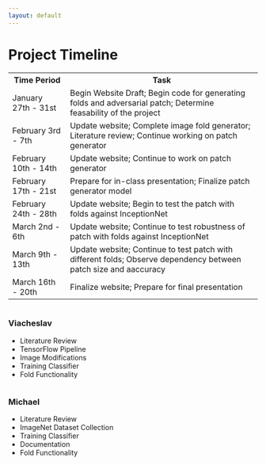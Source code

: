 ```yaml
---
layout: default
---
```


# Project Timeline

<html>
  <table style="width:100%">
    <tr>
      <th>Time Period</th>
      <th>Task</th>
    </tr>
    <tr>
      <td>January 27th - 31st</td>
      <td>Begin Website Draft; Begin code for generating folds and adversarial patch; Determine feasability of the project</td>
    </tr>
    <tr>
      <td>February 3rd - 7th</td>
      <td>Update website; Complete image fold generator; Literature review; Continue working on patch generator</td>
     </tr>
    <tr>
      <td>February 10th - 14th</td>
      <td>Update website; Continue to work on patch generator</td>
    </tr>
    <tr>
      <td>February 17th - 21st</td>
      <td>Prepare for in-class presentation; Finalize patch generator model</td>
     </tr>
    <tr>
      <td>February 24th - 28th</td>
      <td>Update website; Begin to test the patch with folds against InceptionNet</td>
    </tr>
    <tr>
      <td>March 2nd - 6th</td>
      <td>Update website; Continue to test robustness of patch with folds against InceptionNet</td>
    </tr>
     <tr>
      <td>March 9th - 13th</td>
      <td>Update website; Continue to test patch with different folds; Observe dependency between patch size and aaccuracy</td>
    </tr>
     <tr>
      <td>March 16th - 20th</td>
      <td>Finalize website; Prepare for final presentation</td>
    </tr>
  </table>
  
  <div class = "row">
      <div class = "column">
         <h3>Viacheslav</h3>
          <ul>
            <li>Literature Review</li>
              <li>TensorFlow Pipeline</li>
              <li>Image Modifications</li> 
              <li>Training Classifier</li>
              <li>Fold Functionality</li>
           </ul>
        </div>
      <div class = "column">
         <h3>Michael</h3>
        <ul>
          <li>Literature Review</li>
            <li>ImageNet Dataset Collection</li>
            <li>Training Classifier</li>
            <li>Documentation</li> 
            <li>Fold Functionality</li>
           </ul>
        </div>
    </div></html>
